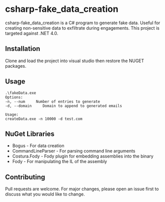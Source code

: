# csharp-fake_data_creation
csharp-fake_data_creation is a C# program to generate fake data. Useful for creating non-sensitive data to exfiltrate during engagements. This project is targeted against .NET 4.0.

## Installation

Clone and load the project into visual studio then restore the NUGET packages.


## Usage

```
.\fakeData.exe
Options:
-n, --num     Number of entries to generate
-d, --domain     Domain to append to generated emails

Usage:
createData.exe -n 10000 -d test.com
```

## NuGet Libraries
* Bogus - For data creation
* CommandLineParser - For parsing command line arguments
* Costura.Fody - Fody plugin for embedding assemblies into the binary
* Fody - For manipulating the IL of the assembly

## Contributing
Pull requests are welcome. For major changes, please open an issue first to discuss what you would like to change.
